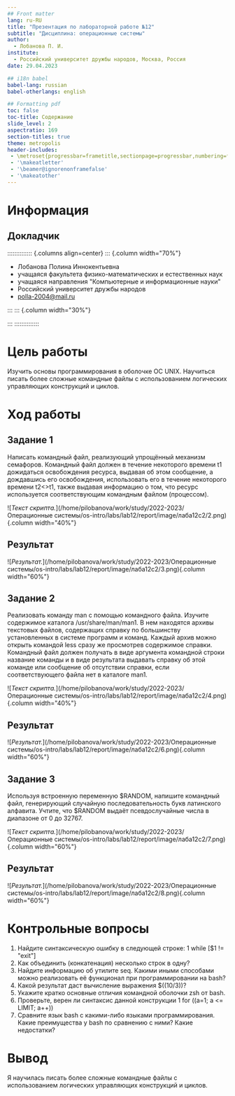 ```yaml
---
## Front matter
lang: ru-RU
title: "Презентация по лабораторной работе №12"
subtitle: "Дисциплина: операционные системы"
author:
  - Лобанова П. И.
institute:
  - Российский университет дружбы народов, Москва, Россия
date: 29.04.2023

## i18n babel
babel-lang: russian
babel-otherlangs: english

## Formatting pdf
toc: false
toc-title: Содержание
slide_level: 2
aspectratio: 169
section-titles: true
theme: metropolis
header-includes:
 - \metroset{progressbar=frametitle,sectionpage=progressbar,numbering=fraction}
 - '\makeatletter'
 - '\beamer@ignorenonframefalse'
 - '\makeatother'
---
```


# Информация

## Докладчик

:::::::::::::: {.columns align=center}
::: {.column width="70%"}

 * Лобанова Полина Иннокентьевна
  * учащаяся факультета физико-математических и естественных наук
  * учащаяся направления "Компьютерные и информационные науки"
  * Российский университет дружбы народов
  * [polla-2004@mail.ru](polla-2004@mail.ru)

:::
::: {.column width="30%"}


:::
::::::::::::::

# Цель работы

Изучить основы программирования в оболочке ОС UNIX. Научиться писать более сложные командные файлы с использованием логических управляющих конструкций и циклов.

# Ход работы

## Задание 1

Написать командный файл, реализующий упрощённый механизм семафоров. Командный файл должен в течение некоторого времени t1 дожидаться освобождения ресурса, выдавая об этом сообщение, а дождавшись его освобождения, использовать его в течение некоторого времени t2<>t1, также выдавая информацию о том, что ресурс используется соответствующим командным файлом (процессом). 

![*Текст скрипта.*](/home/pilobanova/work/study/2022-2023/Операционные системы/os-intro/labs/lab12/report/image/лаба12с2/2.png){.column width="40%"}

## Результат

![*Результат.*](/home/pilobanova/work/study/2022-2023/Операционные системы/os-intro/labs/lab12/report/image/лаба12с2/3.png){.column width="60%"}

## Задание 2

Реализовать команду man с помощью командного файла. Изучите содержимое каталога /usr/share/man/man1. В нем находятся архивы текстовых файлов, содержащих справку по большинству установленных в системе программ и команд. Каждый архив можно открыть командой less сразу же просмотрев содержимое справки. Командный файл должен  получать в виде аргумента командной строки название команды и в виде результата выдавать справку об этой команде или сообщение об отсутствии справки, если соответствующего файла нет в каталоге man1.

![*Текст скрипта.*](/home/pilobanova/work/study/2022-2023/Операционные системы/os-intro/labs/lab12/report/image/лаба12с2/4.png){.column width="40%"}

## Результат

![*Результат.*](/home/pilobanova/work/study/2022-2023/Операционные системы/os-intro/labs/lab12/report/image/лаба12с2/6.png){.column width="60%"}

## Задание 3

Используя встроенную переменную $RANDOM, напишите командный файл, генерирующий случайную последовательность букв латинского алфавита. Учтите, что $RANDOM выдаёт псевдослучайные числа в диапазоне от 0 до 32767.

![*Текст скрипта.*](/home/pilobanova/work/study/2022-2023/Операционные системы/os-intro/labs/lab12/report/image/лаба12с2/7.png){.column width="60%"}

## Результат

![*Результат.*](/home/pilobanova/work/study/2022-2023/Операционные системы/os-intro/labs/lab12/report/image/лаба12с2/8.png){.column width="60%"}

# Контрольные вопросы

1. Найдите синтаксическую ошибку в следующей строке:
1 while [$1 != "exit"]
2. Как объединить (конкатенация) несколько строк в одну?
3. Найдите информацию об утилите seq. Какими иными способами можно реализовать
её функционал при программировании на bash?
4. Какой результат даст вычисление выражения $((10/3))?
5. Укажите кратко основные отличия командной оболочки zsh от bash.
6. Проверьте, верен ли синтаксис данной конструкции
1 for ((a=1; a <= LIMIT; a++))
7. Сравните язык bash с какими-либо языками программирования. Какие преимущества
у bash по сравнению с ними? Какие недостатки?

# Вывод

Я научилась писать более сложные командные файлы с использованием логических управляющих конструкций и циклов.

